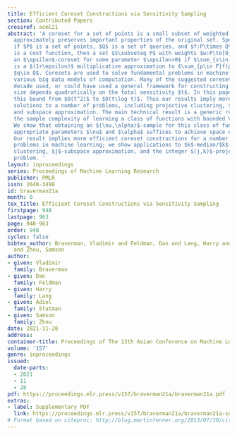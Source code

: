 ```yaml
---
title: Efficient Coreset Constructions via Sensitivity Sampling
section: Contributed Papers
crossref: acml21
abstract: 'A coreset for a set of points is a small subset of weighted points that
  approximately preserves important properties of the original set. Specifically,
  if $P$ is a set of points, $Q$ is a set of queries, and $f:P\times Q\to\mathbb{R}$
  is a cost function, then a set $S\subseteq P$ with weights $w:P\to[0,\infty)$ is
  an $\epsilon$-coreset for some parameter $\epsilon>0$ if $\sum_{s\in S}w(s)f(s,q)$
  is a $(1+\epsilon)$ multiplicative approximation to $\sum_{p\in P}f(p,q)$ for all
  $q\in Q$. Coresets are used to solve fundamental problems in machine learning under
  various big data models of computation. Many of the suggested coresets in the recent
  decade used, or could have used a general framework for constructing coresets whose
  size depends quadratically on the total sensitivity $t$. In this paper we improve
  this bound from $O(t^2)$ to $O(t\log t)$. Thus our results imply more space efficient
  solutions to a number of problems, including projective clustering, $k$-line clustering,
  and subspace approximation. The main technical result is a generic reduction to
  the sample complexity of learning a class of functions with bounded VC dimension.
  We show that obtaining an $(\nu,\alpha)$-sample for this class of functions with
  appropriate parameters $\nu$ and $\alpha$ suffices to achieve space efficient $\epsilon$-coresets.
  Our result implies more efficient coreset constructions for a number of interesting
  problems in machine learning; we show applications to $k$-median/$k$-means, $k$-line
  clustering, $j$-subspace approximation, and the integer $(j,k)$-projective clustering
  problem. '
layout: inproceedings
series: Proceedings of Machine Learning Research
publisher: PMLR
issn: 2640-3498
id: braverman21a
month: 0
tex_title: Efficient Coreset Constructions via Sensitivity Sampling
firstpage: 948
lastpage: 963
page: 948-963
order: 948
cycles: false
bibtex_author: Braverman, Vladimir and Feldman, Dan and Lang, Harry and Statman, Adiel
  and Zhou, Samson
author:
- given: Vladimir
  family: Braverman
- given: Dan
  family: Feldman
- given: Harry
  family: Lang
- given: Adiel
  family: Statman
- given: Samson
  family: Zhou
date: 2021-11-28
address:
container-title: Proceedings of The 13th Asian Conference on Machine Learning
volume: '157'
genre: inproceedings
issued:
  date-parts:
  - 2021
  - 11
  - 28
pdf: https://proceedings.mlr.press/v157/braverman21a/braverman21a.pdf
extras:
- label: Supplementary PDF
  link: https://proceedings.mlr.press/v157/braverman21a/braverman21a-supp.pdf
# Format based on citeproc: http://blog.martinfenner.org/2013/07/30/citeproc-yaml-for-bibliographies/
---
```

